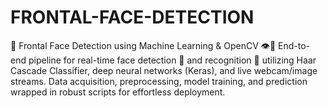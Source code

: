 # FRONTAL-FACE-DETECTION
🚀 Frontal Face Detection using Machine Learning &amp; OpenCV 👁️🤖 End-to-end pipeline for real-time face detection 📸 and recognition 🎯 utilizing Haar Cascade Classifier, deep neural networks (Keras), and live webcam/image streams. Data acquisition, preprocessing, model training, and prediction wrapped in robust scripts for effortless deployment.

